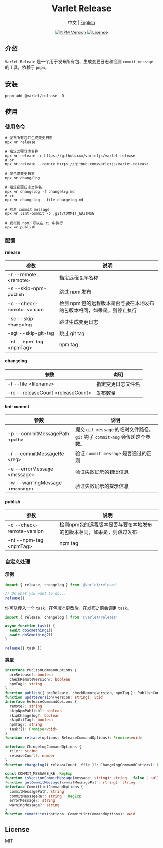 <h1 align="center">Varlet Release</h1>

<p align="center">
  <span>中文</span> | 
  <a href="https://github.com/varletjs/release/blob/main/README.md">English</a>
</p>
<p align="center">
  <a href="https://www.npmjs.com/package/@varlet/release" target="_blank" rel="noopener noreferrer"><img src="https://badgen.net/npm/v/@varlet/release" alt="NPM Version" /></a>
  <a href="https://github.com/valetjs/release/blob/master/LICENSE" target="_blank" rel="noopener noreferrer"><img src="https://badgen.net/github/license/varletjs/release" alt="License" /></a>
</p>

## 介绍

`Varlet Release` 是一个用于发布所有包、生成变更日志和检测 `commit message` 的工具，依赖于 `pnpm`。

## 安装

```shell
pnpm add @varlet/release -D
```

## 使用

### 使用命令

```shell
# 发布所有包并生成变更日志
npx vr release

# 指定远程仓库名称
npx vr release -r https://github.com/varletjs/varlet-release
# or
npx vr release --remote https://github.com/varletjs/varlet-release

# 仅生成变更日志
npx vr changelog

# 指定变更日志文件名
npx vr changelog -f changelog.md
# or
npx vr changelog --file changelog.md

# 检测 commit message
npx vr lint-commit -p .git/COMMIT_EDITMSG

# 发布到 npm，可以在 ci 中执行
npx vr publish
```

### 配置

#### release

| 参数                      | 说明                                                                    |
| ------------------------- | ----------------------------------------------------------------------- |
| -r --remote \<remote\>    | 指定远程仓库名称                                                        |
| -s --skip-npm-publish     | 跳过 npm 发布                                                           |
| -c --check-remote-version | 检测 npm 包的远程版本是否与要在本地发布的包版本相同，如果是，则停止执行 |
| -sc --skip-changelog      | 跳过生成变更日志                                                        |
| -sgt --skip-git-tag       | 跳过 git tag                                                            |
| -nt --npm-tag \<npmTag\>  | npm tag                                                                 |

#### changelog

| 参数                                | 说明               |
| ----------------------------------- | ------------------ |
| -f --file \<filename\>              | 指定变更日志文件名 |
| -rc --releaseCount \<releaseCount\> | 发布数量           |

#### lint-commit

| 参数                            | 说明                                                                        |
| ------------------------------- | --------------------------------------------------------------------------- |
| -p --commitMessagePath \<path\> | 提交 `git message` 的临时文件路径。`git` 钩子 `commit-msg` 会传递这个参数。 |
| -r --commitMessageRe \<reg\>    | 验证 `commit message` 是否通过的正则                                        |
| -e --errorMessage \<message\>   | 验证失败展示的错误信息                                                      |
| -w --warningMessage \<message\> | 验证失败展示的提示信息                                                      |

#### publish

| 参数                      | 说明                                                                  |
| ------------------------- | --------------------------------------------------------------------- |
| -c --check-remote-version | 检测npm包的远程版本是否与要在本地发布的包版本相同，如果是，则跳过发布 |
| -nt --npm-tag \<npmTag\>  | npm tag                                                               |

### 自定义处理

#### 示例

```js
import { release, changelog } from '@varlet/release'

// Do what you want to do...
release()
```

你可以传入一个 `task`，在包版本更改后，在发布之前会调用 `task`。

```js
import { release, changelog } from '@varlet/release'

async function task() {
  await doSomething1()
  await doSomething2()
}

release({ task })
```

#### 类型

```ts
interface PublishCommandOptions {
  preRelease?: boolean
  checkRemoteVersion?: boolean
  npmTag?: string
}
function publish({ preRelease, checkRemoteVersion, npmTag }: PublishCommandOptions): Promise<void>
function updateVersion(version: string): void
interface ReleaseCommandOptions {
  remote?: string
  skipNpmPublish?: boolean
  skipChangelog?: boolean
  skipGitTag?: boolean
  npmTag?: string
  task?(): Promise<void>
}
function release(options: ReleaseCommandOptions): Promise<void>

interface ChangelogCommandOptions {
  file?: string
  releaseCount?: number
}
function changelog({ releaseCount, file }?: ChangelogCommandOptions): Promise<void>

const COMMIT_MESSAGE_RE: RegExp
function isVersionCommitMessage(message: string): string | false | null
function getCommitMessage(commitMessagePath: string): string
interface CommitLintCommandOptions {
  commitMessagePath: string
  commitMessageRe?: string | RegExp
  errorMessage?: string
  warningMessage?: string
}
function commitLint(options: CommitLintCommandOptions): void
```

## License

[MIT](https://github.com/varletjs/release/blob/main/LICENSE)
